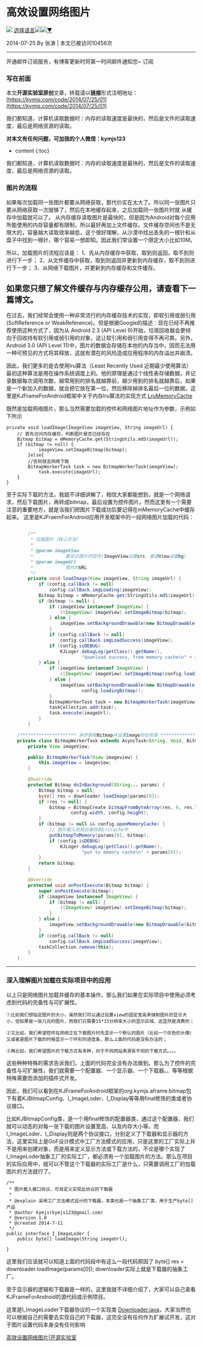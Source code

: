 # 高效设置网络图片

![](https://www.google.cn/images/cleardot.gif) [选择语言![](https://www.google.cn/images/cleardot.gif)​![](https://www.google.cn/images/cleardot.gif)▼](javascript:void(0))

2014\-07\-25 By 张涛 | 本文已被访问10456次

---

开通邮件订阅服务，有博客更新时将第一时间邮件通知您~  订阅

### 写在前面

本文**开源实验室原创**文章，转载请以**链接**形式注明地址：[https://kymjs.com/code/2014/07/25/01](https://kymjs.com/code/2014/07/25/01)

我们都知道，计算机读取数据时：内存的读取速度是最快的，然后是文件的读取速度，最后是网络资源的读取。

**对本文有任何问题，可加我的个人微信：kymjs123**

*   content {:toc}

我们都知道，计算机读取数据时：内存的读取速度是最快的，然后是文件的读取速度，最后是网络资源的读取。

### 图片的流程

如果每次加载同一张图片都要从网络获取，那代价实在太大了。所以同一张图片只要从网络获取一次就够了，然后在本地缓存起来，之后加载同一张图片时就 从缓存中加载就可以了。 从内存缓存读取图片是最快的，但是因为Android对每个应用所能使用的内存容量都有限制，所以最好再加上文件缓存。文件缓存空间也不是无限大的，容量越大读取效率越低，这个很好理解，从沙漠中找出丢失的一根针和从盘子中找到一根针，哪个容易一想即知。因此我们常设置一个限定大小比如10M。

所以，加载图片的流程应该是： 1、先从内存缓存中获取，取到则返回，取不到则进行下一步； 2、从文件缓存中获取，取到则返回并更新到内存缓存，取不到则进行下一步； 3、从网络下载图片，并更新到内存缓存和文件缓存。

## 如果您只想了解文件缓存与内存缓存公用，请查看下一篇博文。

在过去，我们经常会使用一种非常流行的内存缓存技术的实现，即软引用或弱引用 (SoftReference or WeakReference)。但是根据Google的描述：现在已经不再推荐使用这种方式了，因为从 Android 2.3 (API Level 9)开始，垃圾回收器会更倾向于回收持有软引用或弱引用的对象，这让软引用和弱引用变得不再可靠。另外，Android 3.0 (API Level 11)中，图片的数据会存储在本地的内存当中，因而无法用一种可预见的方式将其释放，这就有潜在的风险造成应用程序的内存溢出并崩溃。

因此，我们更多的是去使用lru算法（Least Recently Used 近期最少使用算法）最初这种算法是用在操作系统调度上的。他的原理是通过个线性表存储数据，并记录数据每次调用次数，越常用到的排名就越靠前，越少用到的排名就越靠后，如果是一个新加入的数据，就会把它放在第一位，然后移除掉排名最后一位的数据。这里是KJFrameForAndroid框架中关于内存lru算法的实现方式 [LruMemoryCache](https://github.com/kymjs/KJFrameForAndroid/blob/master/KJFrame/src/org/kymjs/kjframe/bitmap/helper/MemoryLruCache.java)

既然是加载网络图片，那么当然需要加载的控件和网络图片地址作为参数，示例如下所示

```
private void loadImage(ImageView imageView, String imageUrl) {
    // 首先访问内存缓存，判断图片是否已经存在
    Bitmap bitmap = mMemoryCache.get(StringUtils.md5(imageUrl));
    if (bitmap != null) {
            imageView.setImageBitmap(bitmap);
        }else{
        //否则就去网络下载
        BitmapWorkerTask task = new BitmapWorkerTask(imageView);
            task.execute(imageUrl);
    }
}

```

至于实际下载的方法，我就不详细讲解了，相信大家都能想到，就是一个网络请求，然后下载图片，再转成bitmap，最后设置为控件图片。然而这里有一个需要注意的重要地方，就是当我们把图片下载成功后要记得在mMemoryCache中缓存起来。 这里是KJFraemForAndroid应用开发框架中的一段网络图片加载的代码：

```java

        /**
         * 加载图片（核心方法）
         *
         * @param imageView
         *            要显示图片的控件(ImageView设置src，普通View设置bg)
         * @param imageUrl
         *            图片的URL
         */
        private void loadImage(View imageView, String imageUrl) {
            if (config.callBack != null)
                config.callBack.imgLoading(imageView);
            Bitmap bitmap = mMemoryCache.get(StringUtils.md5(imageUrl));
            if (bitmap != null) {
                if (imageView instanceof ImageView) {
                    ((ImageView) imageView).setImageBitmap(bitmap);
                } else {
                    imageView.setBackgroundDrawable(new BitmapDrawable(bitmap));
                }
                if (config.callBack != null)
                    config.callBack.imgLoadSuccess(imageView);
                if (config.isDEBUG)
                    KJLoger.debugLog(getClass().getName(),
                            "download success, from memory cache\n" + imageUrl);
            } else {
                if (imageView instanceof ImageView) {
                    ((ImageView) imageView).setImageBitmap(config.loadingBitmap);
                } else {
                    imageView.setBackgroundDrawable(new BitmapDrawable(
                            config.loadingBitmap));
                }
                BitmapWorkerTask task = new BitmapWorkerTask(imageView);
                taskCollection.add(task);
                task.execute(imageUrl);
            }
        }

    /********************* 异步获取Bitmap并设置image的任务类 *********************/
    private class BitmapWorkerTask extends AsyncTask<String, Void, Bitmap> {
        private View imageView;

        public BitmapWorkerTask(View imageview) {
            this.imageView = imageview;
        }

        @Override
        protected Bitmap doInBackground(String... params) {
            Bitmap bitmap = null;
            byte[] res = downloader.loadImage(params[0]);
            if (res != null) {
                bitmap = BitmapCreate.bitmapFromByteArray(res, 0, res.length,
                        config.width, config.height);
            }
            if (bitmap != null && config.openMemoryCache) {
                // 图片载入完成后缓存到LrcCache中
                putBitmapToMemory(params[0], bitmap);
                if (config.isDEBUG)
                    KJLoger.debugLog(getClass().getName(),
                            "put to memory cache\n" + params[0]);
            }
            return bitmap;
        }

        @Override
        protected void onPostExecute(Bitmap bitmap) {
            super.onPostExecute(bitmap);
            if (imageView instanceof ImageView) {
                if (bitmap != null) {
                    ((ImageView) imageView).setImageBitmap(bitmap);
                }
            } else {
                imageView.setBackgroundDrawable(new BitmapDrawable(bitmap));
            }
            if (config.callBack != null)
                config.callBack.imgLoadSuccess(imageView);
            taskCollection.remove(this);
        }
    }
```

---

### 深入理解图片加载在实际项目中的应用

以上只是网络图片加载并缓存的基本操作，那么我们如果在实际项目中使用必须考虑到代码的完备性与可扩展性。

```
①比如我们想指定图片的大小，虽然我们可以通过设置view的固定宽高来强制图片的显示大小，但如果是一张几兆的图片，而我们只需要15*15分辨率大小的显示区域，这显然是浪费的；

②又比如，我们希望控件在网络正在下载图片时先显示一个默认的图片（比如一个灰色的头像）又或者是图片下载的时候显示一个环形的进度条，那么上面的代码是没有办法的；

③再比如，我们希望图片的下载方式有多种，对于不同网站来源有不同的下载方式。。。。

```

这些种种特殊的需求告诉我们，上面的代码完全没有办法做到。那么为了控件的完备性与可扩展性，我们就需要一个配置器、一个显示器、一个下载器。。等等根据特殊需要而添加的插件式开发。

因此，我们可以看到在KJFrameForAndroid框架的org.kymjs.aframe.bitmap包下有着KJBitmapConfig、I\_ImageLoder、I\_Display等等用final修饰的类或者协议接口。

比如KJBitmapConfig类，是一个用final修饰的配置器类，通过这个配置器，我们就可以动态的对每一张下载的图片设置宽高、以及内存大小等。而I\_ImageLoder、I\_Display则是两个协议接口，分别定义了下载器和显示器的方法，这里实际上是GoF设计模式中工厂方法模式的应用，只是这里的工厂实际上并不是用来创建对象，而是用来定义显示方法或下载方法的，不论是哪个实现了I\_ImageLoder抽象工厂的实际工厂，都必须有一个加载图片的方法。那么在项目的实际应用中，就可以不管这个下载器的实际工厂是什么，只需要调用工厂的加载图片的方法就行了。

```
/**
 * 图片载入接口协议，可自定义实现此协议的下载器
 *
 * @explain 采用工厂方法模式设计的下载器，本类也是一个抽象工厂类，用于生产byte[]产品
 * @author kymjs(kymjs123@gmail.com)
 * @version 1.0
 * @created 2014-7-11
 */
public interface I_ImageLoder {
    public byte[] loadImage(String imageUrl);

}

```

这里我们应该就可以知道上面的代码段中有这么一段代码原因了 byte\[\] res = downloader.loadImage(params\[0\]); downloader实际上就是下载器的抽象工厂。

至于显示器的逻辑和下载器是一样的，这里我就不详细介绍了，大家可以自己查看KJFrameForAndroid的源代码或示例项目。

这里是I\_ImageLoader下载器协议的一个实现类 [Downloader.java](https://github.com/kymjs/KJFrameForAndroid/blob/master/KJFrame/src/org/kymjs/kjframe/bitmap/BitmapDownloader.java)，大家当然也可以根据自己的需要去实现自己的下载器，这完全没有任何作为扩展试开发，这对于图片设置代码本身没有任何影响



[高效设置网络图片|开源实验室](https://www.kymjs.com/code/2014/07/25/01/)